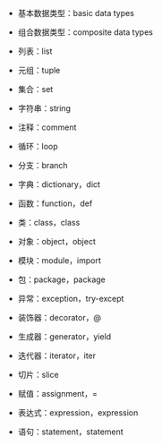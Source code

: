 -   基本数据类型：basic data types
-   组合数据类型：composite data types
-   列表：list
-   元组：tuple
-   集合：set
-   字符串：string
-   注释：comment
-   循环：loop
-   分支：branch


-   字典：dictionary，dict
-   函数：function，def
-   类：class，class
-   对象：object，object
-   模块：module，import
-   包：package，package
-   异常：exception，try-except
-   装饰器：decorator，@
-   生成器：generator，yield
-   迭代器：iterator，iter
-   切片：slice
-   赋值：assignment，=
-   表达式：expression，expression
-   语句：statement，statement